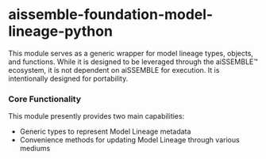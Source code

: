 # aissemble-foundation-model-lineage-python
This module serves as a generic wrapper for model lineage 
types, objects, and functions.  While it is designed to be 
leveraged through the aiSSEMBLE&trade; ecosystem, it is not dependent
on aiSSEMBLE for execution.  It is intentionally designed for 
portability.

### Core Functionality

This module presently provides two main capabilities:

* Generic types to represent Model Lineage metadata
* Convenience methods for updating Model Lineage through various mediums
